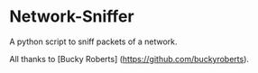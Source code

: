 # Network-Sniffer

A python script to sniff packets of a network.

All thanks to [Bucky Roberts] (https://github.com/buckyroberts).
